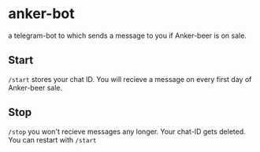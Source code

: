 # anker-bot
a telegram-bot to which sends a message to you if Anker-beer is on sale.
## Start
`/start` stores your chat ID.
You will recieve a message on every first day of Anker-beer sale.
## Stop
`/stop` you won't recieve messages any longer. Your chat-ID gets deleted. You can restart with `/start`
